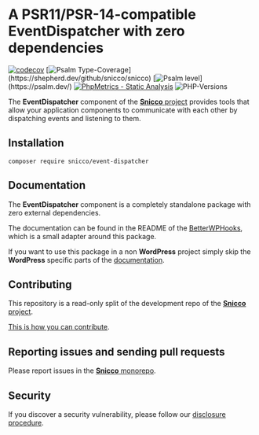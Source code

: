 # A PSR11/PSR-14-compatible EventDispatcher with zero dependencies

[![codecov](https://img.shields.io/badge/Coverage-100%25-success
)](https://codecov.io/gh/snicco/snicco)
[![Psalm Type-Coverage](https://shepherd.dev/github/snicco/snicco/coverage.svg?)](https://shepherd.dev/github/snicco/snicco)
[![Psalm level](https://shepherd.dev/github/snicco/snicco/level.svg?)](https://psalm.dev/)
[![PhpMetrics - Static Analysis](https://img.shields.io/badge/PhpMetrics-Static_Analysis-2ea44f)](https://snicco.github.io/snicco/phpmetrics/EventDispatcher/index.html)
![PHP-Versions](https://img.shields.io/badge/PHP-%5E7.4%7C%5E8.0%7C%5E8.1-blue)

The **EventDispatcher** component of the [**Snicco** project](https://github.com/snicco/snicco) provides tools that allow your application components to communicate with each other by dispatching events and listening to them.

## Installation

```shell
composer require snicco/event-dispatcher
```

## Documentation

The **EventDispatcher** component is a completely standalone package with zero external dependencies.

The documentation can be found in the README of the [BetterWPHooks](https://github.com/snicco/better-wp-hooks), which is a small adapter around this package.

If you want to use this package in a non **WordPress** project simply skip the **WordPress** specific parts
of the [documentation](https://github.com/snicco/better-wp-hooks).

## Contributing

This repository is a read-only split of the development repo of the [**Snicco** project](https://github.com/snicco/snicco).

[This is how you can contribute](https://github.com/snicco/snicco/blob/master/CONTRIBUTING.md).

## Reporting issues and sending pull requests

Please report issues in the
[**Snicco** monorepo](https://github.com/snicco/snicco/blob/master/CONTRIBUTING.md##using-the-issue-tracker).

## Security

If you discover a security vulnerability, please follow
our [disclosure procedure](https://github.com/snicco/snicco/blob/master/SECURITY.md).
